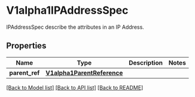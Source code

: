 # V1alpha1IPAddressSpec

IPAddressSpec describe the attributes in an IP Address.

## Properties
Name | Type | Description | Notes
------------ | ------------- | ------------- | -------------
**parent_ref** | [**V1alpha1ParentReference**](V1alpha1ParentReference.md) |  | 

[[Back to Model list]](../README.md#documentation-for-models) [[Back to API list]](../README.md#documentation-for-api-endpoints) [[Back to README]](../README.md)


